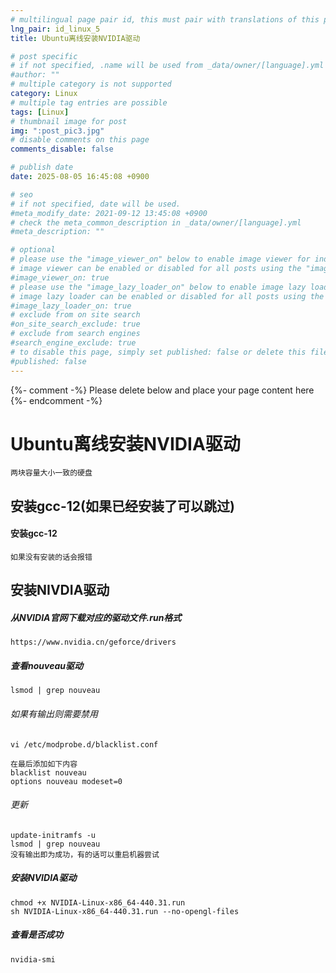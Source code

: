 ```yaml
---
# multilingual page pair id, this must pair with translations of this page. (This name must be unique)
lng_pair: id_linux_5
title: Ubuntu离线安装NVIDIA驱动

# post specific
# if not specified, .name will be used from _data/owner/[language].yml
#author: ""
# multiple category is not supported
category: Linux
# multiple tag entries are possible
tags: [Linux]
# thumbnail image for post
img: ":post_pic3.jpg"
# disable comments on this page
comments_disable: false

# publish date
date: 2025-08-05 16:45:08 +0900

# seo
# if not specified, date will be used.
#meta_modify_date: 2021-09-12 13:45:08 +0900
# check the meta_common_description in _data/owner/[language].yml
#meta_description: ""

# optional
# please use the "image_viewer_on" below to enable image viewer for individual pages or posts (_posts/ or [language]/_posts folders).
# image viewer can be enabled or disabled for all posts using the "image_viewer_posts: true" setting in _data/conf/main.yml.
#image_viewer_on: true
# please use the "image_lazy_loader_on" below to enable image lazy loader for individual pages or posts (_posts/ or [language]/_posts folders).
# image lazy loader can be enabled or disabled for all posts using the "image_lazy_loader_posts: true" setting in _data/conf/main.yml.
#image_lazy_loader_on: true
# exclude from on site search
#on_site_search_exclude: true
# exclude from search engines
#search_engine_exclude: true
# to disable this page, simply set published: false or delete this file
#published: false
---
```


{%- comment -%} Please delete below and place your page content here {%- endcomment -%}

# Ubuntu离线安装NVIDIA驱动
    两块容量大小一致的硬盘
## 安装gcc-12(如果已经安装了可以跳过)
#### 安装gcc-12
    如果没有安装的话会报错

## 安装NIVDIA驱动
##### 从NVIDIA官网下载对应的驱动文件.run格式
    https://www.nvidia.cn/geforce/drivers
##### 查看nouveau驱动
    lsmod | grep nouveau
###### 如果有输出则需要禁用
    vi /etc/modprobe.d/blacklist.conf

    在最后添加如下内容
    blacklist nouveau
    options nouveau modeset=0
###### 更新
    update-initramfs -u
    lsmod | grep nouveau
    没有输出即为成功，有的话可以重启机器尝试
##### 安装NVIDIA驱动
    chmod +x NVIDIA-Linux-x86_64-440.31.run
    sh NVIDIA-Linux-x86_64-440.31.run --no-opengl-files
##### 查看是否成功
    nvidia-smi

    
     

